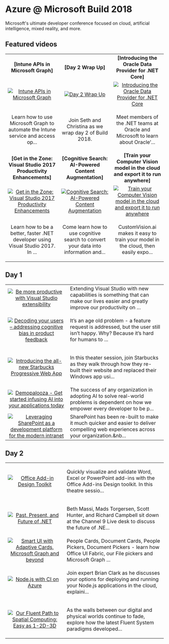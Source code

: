 # Azure @ Microsoft Build 2018

Microsoft's ultimate developer conference focused on cloud, artificial intelligence, mixed reality, and more.

## Featured videos

|    |    |    |
|:--:|:--:|:--:|
|**[Intune APIs in Microsoft Graph]**|**[Day 2 Wrap Up]**|**[Introducing the Oracle Data Provider for .NET Core]**|
|[![Intune APIs in Microsoft Graph](https://sec.ch9.ms/ch9/8a69/c9d3a600-d469-4ae7-9ef5-5b71ef3d8a69/THR5017_220.jpg)](./video01.md)|[![Day 2 Wrap Up](https://sec.ch9.ms/ch9/2f1d/0d652b7b-beb4-49a1-b7c9-60fa7c1c2f1d/C9L16_220.jpg)](./video02.md)|[![Introducing the Oracle Data Provider for .NET Core](https://sec.ch9.ms/ch9/9b20/0b8835aa-c02b-4abd-b1a3-11b4ed709b20/THR2024_220.jpg)](./video03.md)|
|<p>Learn how to use Microsoft Graph to automate the Intune service and access op...|<p>Join Seth and Christina as we wrap day 2 of Build 2018.</p>|<p>Meet members of the .NET teams at Oracle and Microsoft to learn about Oracle’...|
|**[Get in the Zone: Visual Studio 2017 Productivity Enhancements]**|**[Cognitive Search: AI-Powered Content Augmentation]**|**[Train your Computer Vision model in the cloud and export it to run anywhere]**|
|[![Get in the Zone: Visual Studio 2017 Productivity Enhancements](https://sec.ch9.ms/ch9/49a5/3c5aa4ba-f6ee-4ae6-a467-d5b6d08a49a5/BRK2145_220.jpg)](./video04.md)|[![Cognitive Search: AI-Powered Content Augmentation](https://sec.ch9.ms/ch9/fb18/02f5c59c-8876-4f44-ba57-725271f7fb18/THR3131_220.jpg)](./video05.md)|[![Train your Computer Vision model in the cloud and export it to run anywhere](https://sec.ch9.ms/ch9/d071/354a1405-2b06-4a4e-81a6-f6547eb4d071/THR3106_220.jpg)](./video06.md)|
|<p>Learn how to be a better, faster .NET developer using Visual Studio 2017. In ...|Come learn how to use cognitive search to convert your data into information and...|CustomVision.ai makes it easy to train your model in the cloud, then easily expo...|

## Day 1

|    |   |
|:--:|:--|
|[![Be more productive with Visual Studio extensibility](https://sec.ch9.ms/ch9/d5d5/b0cd5593-0b73-40cd-9b42-f5462513d5d5/THR2002_220.jpg)](./video07.md)|Extending Visual Studio with new capabilities is something that can make our lives easier and greatly improve our productivity on ...|
|[![Decoding your users – addressing cognitive bias in product feedback](https://sec.ch9.ms/ch9/432d/a15533aa-65c6-4a69-a90b-237b5c38432d/BRK2504_220.jpg)](./video08.md)|<p>It’s an age old problem - a feature request is addressed, but the user still isn’t happy. Why? Because it’s hard for humans to ...|
|[![Introducing the all-new Starbucks Progressive Web App](https://sec.ch9.ms/ch9/0a9e/33dd4403-bcc8-4da7-8b0e-1621d4150a9e/THR2403_220.jpg)](./video09.md)|<p>In this theater session, join Starbucks as they walk through how they re-built their website and replaced their Windows app usi...|
|[![Demopalooza - Get started infusing AI into your applications today](https://sec.ch9.ms/ch9/9b69/802db2ca-87e4-4fa5-b4bd-4f6551db9b69/BRK3214_220.jpg)](./video10.md)|The success of any organization in adopting AI to solve real-world problems is dependent on how we empower every developer to be p...|
|[![Leveraging SharePoint as a development platform for the modern intranet](https://sec.ch9.ms/ch9/f04d/14d86b79-f288-49e4-a9d0-2e4217f4f04d/BRK2409_220.jpg)](./video11.md)|SharePoint has been re-built to make it much quicker and easier to deliver compelling web experiences across your organization.&nb...|

## Day 2

|    |   |
|:--:|:--|
|[![Office Add-in Design Toolkit](https://sec.ch9.ms/ch9/84dc/461ddacc-70ca-468a-82f7-1c5ea00984dc/THR2434_220.jpg)](./video12.md)|<p>Quickly visualize and validate Word, Excel or PowerPoint add-ins with the Office Add-ins Design toolkit. In this theatre sessio...|
|[![Past, Present, and Future of .NET](https://sec.ch9.ms/ch9/cca1/6243072c-0971-4967-b450-933f507ecca1/Build2018FutureOfDotNETv2_220.jpg)](./video13.md)|<p>Beth Massi, Mads Torgersen, Scott Hunter, and Richard Campbell sit down at the Channel 9 Live desk to discuss the future of .NE...|
|[![Smart UI with Adaptive Cards, Microsoft Graph and beyond](https://sec.ch9.ms/ch9/6f9e/17d70f25-83c1-49b2-92fb-14c234266f9e/THR2437_220.jpg)](./video14.md)|People Cards, Document Cards, People Pickers, Document Pickers - learn how Office UI Fabric, our File pickers and Microsoft Graph ...|
|[![Node.js with CI on Azure](https://sec.ch9.ms/ch9/60ca/15bbeeed-7cef-4093-b664-a4b556d560ca/THR3505_220.jpg)](./video15.md)|<p>Join expert Brian Clark as he discusses your options for deploying and running your Node.js applications in the cloud, explaini...|
|[![Our Fluent Path to Spatial Computing: Easy as 1-2D-3D](https://sec.ch9.ms/ch9/94e4/62781052-5aa4-449d-8d40-6b31eddf94e4/THR2435_220.jpg)](./video16.md)|<p>As the walls between our digital and physical worlds continue to fade, explore how the latest Fluent System paradigms developed...|

